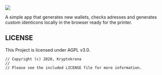 <img src="https://camo.githubusercontent.com/d344c9e18b69f96502f3bf61b0dedc1ca9603af3/68747470733a2f2f6b727970746f6b726f6e612e73652f77702d636f6e74656e742f75706c6f6164732f323031392f30372f786b722d6c6f676f2d626c61636b2d746578742e706e67">

A simple app that generates new wallets, checks adresses and generates custom identicons locally in the browser ready for the printer.

## LICENSE

This Project is licensed under AGPL v3.0.

```
// Copyright (c) 2020, Kryptokrona
//
// Please see the included LICENSE file for more information.
```
